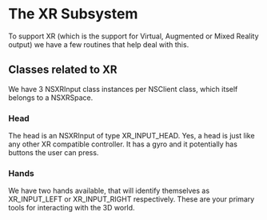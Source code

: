 # The XR Subsystem

To support XR (which is the support for Virtual, Augmented or Mixed Reality output) we have a few routines that help deal with this.

## Classes related to XR

We have 3 NSXRInput class instances per NSClient class, which itself belongs to a NSXRSpace.

### Head

The head is an NSXRInput of type XR_INPUT_HEAD. Yes, a head is just like any other XR compatible controller. It has a gyro and it potentially has buttons the user can press.

### Hands

We have two hands available, that will identify themselves as XR_INPUT_LEFT or XR_INPUT_RIGHT respectively. These are your primary tools for interacting with the 3D world.